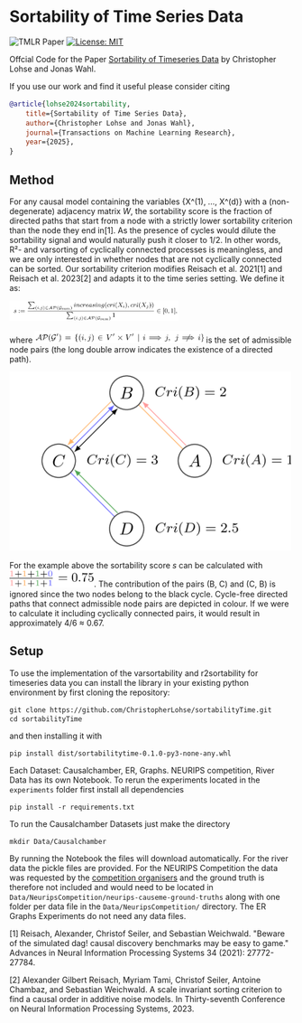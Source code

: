 # Sortability of Time Series Data
![TMLR Paper](https://img.shields.io/badge/TMLR-Accepted-brightgreen?logo=openaccess&logoColor=white)
[![License: MIT](https://img.shields.io/badge/License-MIT-yellow.svg)](https://opensource.org/licenses/MIT)

Offcial Code for the Paper [Sortability of Timeseries Data](https://openreview.net/forum?id=OGvmCpcHdV) by Christopher Lohse and Jonas Wahl.

If you use our work and find it useful please consider citing

```bibtex
@article{lohse2024sortability,
    title={Sortability of Time Series Data},
    author={Christopher Lohse and Jonas Wahl},
    journal={Transactions on Machine Learning Research},
    year={2025},
}
```

## Method
For any causal model containing the variables {X^(1), …, X^(d)} with a (non-degenerate) adjacency matrix *W*, the sortability score is the fraction of directed paths that start from a node with a strictly lower sortability criterion than the node they end in[1]. 
As the presence of cycles would dilute the sortability signal and would naturally push it closer to 1/2. In other words, R²- and varsorting of cyclically connected processes is meaningless, and we are only interested in whether nodes that are not cyclically connected can be sorted. Our sortability criterion modifies Reisach et al. 2021[1] and Reisach et al. 2023[2] and adapts it to the time series setting. We define it as:

<img src="Figures/equation1.png" width="300px" />

where <img src="Figures/equation2.png" width="300px" /> is the set of admissible node pairs (the long double arrow indicates the existence of a directed path).


<img src="Figures/example.png" width="500px" />

For the example above the sortability score *s* can be calculated with <img src="Figures/sortability_score.png" width="150px" />.
The contribution of the pairs (B, C) and (C, B) is ignored since the two nodes belong to the black cycle. Cycle-free directed paths that connect admissible node pairs are depicted in colour.
If we were to calculate it including cyclically connected pairs, it would result in approximately 4/6 ≈ 0.67.

## Setup

To use the implementation of the varsortability and r2sortability for timeseries data you can install the library in your existing python environment by first cloning the repository:
```
git clone https://github.com/ChristopherLohse/sortabilityTime.git
cd sortabilityTime
```
and then installing it with
```
pip install dist/sortabilitytime-0.1.0-py3-none-any.whl
```
Each Dataset: Causalchamber, ER, Graphs. NEURIPS competition, River Data has its own Notebook.
To rerun the experiments located in the `experiments` folder first install all dependencies

```
pip install -r requirements.txt
```
To run the Causalchamber Datasets just make the directory
```
mkdir Data/Causalchamber
```
By running the Notebook the files will download automatically.
For the river data the pickle files are provided. 
For the NEURIPS Competition the data was requested by the [competition organisers](https://causeme.uv.es)
and the ground truth is therefore not included and would 
need to be located in `Data/NeuripsCompetition/neurips-causeme-ground-truths` along with one folder per data file in the `Data/NeuripsCompetition/` directory.
The ER Graphs Experiments do not need any data files.


[1] Reisach, Alexander, Christof Seiler, and Sebastian Weichwald. "Beware of the simulated dag! causal discovery benchmarks may be easy to game." Advances in Neural Information Processing Systems 34 (2021): 27772-27784.

[2] Alexander Gilbert Reisach, Myriam Tami, Christof Seiler, Antoine Chambaz, and Sebastian Weichwald. A scale invariant sorting criterion to find a causal order in additive noise models. In Thirty-seventh Conference on Neural Information Processing Systems, 2023.
